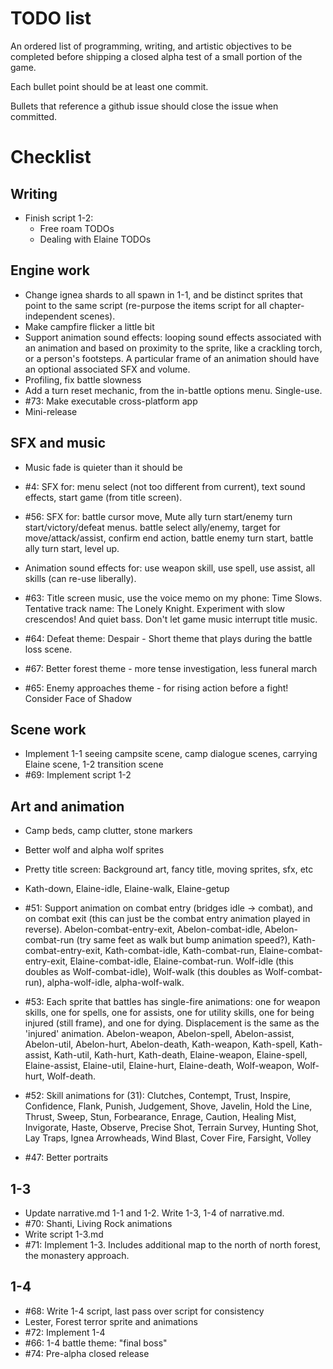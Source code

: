 # TODO list

An ordered list of programming, writing, and artistic objectives to be completed before shipping a closed alpha test of a small portion of the game.

Each bullet point should be at least one commit.

Bullets that reference a github issue should close the issue when committed.

# Checklist

## Writing

- Finish script 1-2:
    - Free roam TODOs
    - Dealing with Elaine TODOs

## Engine work

- Change ignea shards to all spawn in 1-1, and be distinct sprites that point to the same script (re-purpose the items script for all chapter-independent scenes).
- Make campfire flicker a little bit
- Support animation sound effects: looping sound effects associated with an animation and based on proximity to the sprite, like a crackling torch, or a person's footsteps. A particular frame of an animation should have an optional associated SFX and volume.
- Profiling, fix battle slowness
- Add a turn reset mechanic, from the in-battle options menu. Single-use.
- #73: Make executable cross-platform app
- Mini-release

## SFX and music

- Music fade is quieter than it should be

- #4: SFX for: menu select (not too different from current), text sound effects, start game (from title screen).
- #56: SFX for: battle cursor move, Mute ally turn start/enemy turn start/victory/defeat menus. battle select ally/enemy, target for move/attack/assist, confirm end action, battle enemy turn start, battle ally turn start, level up.
- Animation sound effects for: use weapon skill, use spell, use assist, all skills (can re-use liberally).

- #63: Title screen music, use the voice memo on my phone: Time Slows. Tentative track name: The Lonely Knight. Experiment with slow crescendos! And quiet bass. Don't let game music interrupt title music.
- #64: Defeat theme: Despair - Short theme that plays during the battle loss scene.
- #67: Better forest theme - more tense investigation, less funeral march
- #65: Enemy approaches theme - for rising action before a fight! Consider Face of Shadow

## Scene work

- Implement 1-1 seeing campsite scene, camp dialogue scenes, carrying Elaine scene, 1-2 transition scene
- #69: Implement script 1-2

## Art and animation

- Camp beds, camp clutter, stone markers
- Better wolf and alpha wolf sprites
- Pretty title screen: Background art, fancy title, moving sprites, sfx, etc

- Kath-down, Elaine-idle, Elaine-walk, Elaine-getup

- #51: Support animation on combat entry (bridges idle -> combat), and on combat exit (this can just be the combat entry animation played in reverse). Abelon-combat-entry-exit, Abelon-combat-idle, Abelon-combat-run (try same feet as walk but bump animation speed?), Kath-combat-entry-exit, Kath-combat-idle, Kath-combat-run, Elaine-combat-entry-exit, Elaine-combat-idle, Elaine-combat-run. Wolf-idle (this doubles as Wolf-combat-idle), Wolf-walk (this doubles as Wolf-combat-run), alpha-wolf-idle, alpha-wolf-walk.

- #53: Each sprite that battles has single-fire animations: one for weapon skills, one for spells, one for assists, one for utility skills, one for being injured (still frame), and one for dying. Displacement is the same as the 'injured' animation. Abelon-weapon, Abelon-spell, Abelon-assist, Abelon-util, Abelon-hurt, Abelon-death, Kath-weapon, Kath-spell, Kath-assist, Kath-util, Kath-hurt, Kath-death, Elaine-weapon, Elaine-spell, Elaine-assist, Elaine-util, Elaine-hurt, Elaine-death, Wolf-weapon, Wolf-hurt, Wolf-death.

- #52: Skill animations for (31): Clutches, Contempt, Trust, Inspire, Confidence, Flank, Punish, Judgement, Shove, Javelin, Hold the Line, Thrust, Sweep, Stun, Forbearance, Enrage, Caution, Healing Mist, Invigorate, Haste, Observe, Precise Shot, Terrain Survey, Hunting Shot, Lay Traps, Ignea Arrowheads, Wind Blast, Cover Fire, Farsight, Volley

- #47: Better portraits

## 1-3

- Update narrative.md 1-1 and 1-2. Write 1-3, 1-4 of narrative.md.
- #70: Shanti, Living Rock animations
- Write script 1-3.md
- #71: Implement 1-3. Includes additional map to the north of north forest, the monastery approach.

## 1-4

- #68: Write 1-4 script, last pass over script for consistency
- Lester, Forest terror sprite and animations
- #72: Implement 1-4
- #66: 1-4 battle theme: "final boss"
- #74: Pre-alpha closed release